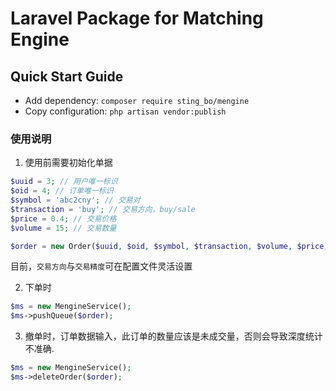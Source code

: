 # Laravel Package for Matching Engine

## Quick Start Guide

- Add dependency: `composer require sting_bo/mengine`
- Copy configuration: `php artisan vendor:publish`


### 使用说明

1. 使用前需要初始化单据
```php
$uuid = 3; // 用户唯一标识
$oid = 4; // 订单唯一标识
$symbol = 'abc2cny'; // 交易对
$transaction = 'buy'; // 交易方向，buy/sale
$price = 0.4; // 交易价格
$volume = 15; // 交易数量

$order = new Order($uuid, $oid, $symbol, $transaction, $volume, $price);
```
目前，`交易方向`与`交易精度`可在配置文件灵活设置

2. 下单时
```php
$ms = new MengineService();
$ms->pushQueue($order);
```

3. 撤单时，订单数据输入，此订单的数量应该是未成交量，否则会导致深度统计不准确.
```php
$ms = new MengineService();
$ms->deleteOrder($order);
```

